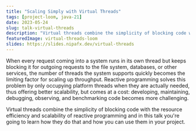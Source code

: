 ```yaml
---
title: "Scaling Simply with Virtual Threads"
tags: [project-loom, java-21]
date: 2023-05-24
slug: talk-virtual-threads
description: "Virtual threads combine the simplicity of blocking code with the resource efficiency and scalability of reactive programming and in this talk you're going to learn how they do that and how you can use them in your project"
featuredImage: virtual-threads-loom
slides: https://slides.nipafx.dev/virtual-threads
---
```


When every request coming into a system runs in its own thread but keeps blocking it for outgoing requests to the file system, databases, or other services, the number of threads the system supports quickly becomes the limiting factor for scaling up throughput.
Reactive programming solves this problem by only occupying platform threads when they are actually needed, thus offering better scalability, but comes at a cost: developing, maintaining, debugging, observing, and benchmarking code becomes more challenging.

Virtual threads combine the simplicity of blocking code with the resource efficiency and scalability of reactive programming and in this talk you're going to learn how they do that and how you can use them in your project.

<!--
# Einfach Skalieren mit Virtuellen Threads

Wenn jeder Request an ein Web Backend seinen eigenen Thread bekommt, diesen dann aber für Anfragen an das Dateisystem, Datenbanken oder andere Services blockt, wird die Anzahl der Threads, die das System erlaubt, schnell der limitierende Faktor bei der Skalierung des Durchsatzes.
Reaktive Programmierung löst das System, indem sie nur dann Plattform-Threads besetzt, wenn diese auch benötigt werden - also nicht beim Warten.
Das verbessert die Skalierbarkeit (teilweise deutlich), aber ist nicht umsonst: Entwicklung, Wartung, Debugging, Monitoring und Optimierung werden herausfordernder.

Virtuelle Threads vereinen die Einfachheit von blockendem Code mit der Ressourceneffizienz und Skalierbarkeit von reaktiver Programmierung und in diesem Talk werden wir uns anschauen wie sie das schaffen und wie du sie in deinem Projekt nutzen kannst.
-->
